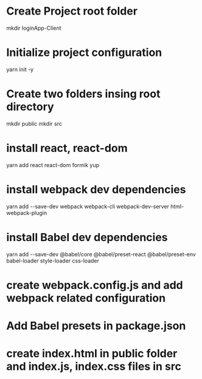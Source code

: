 # Create Project root folder
mkdir loginApp-Client

# Initialize project configuration
yarn init -y

# Create two folders insing root directory
mkdir public
mkdir src

# install react, react-dom
yarn add react react-dom formik yup

# install webpack dev dependencies
yarn add --save-dev webpack webpack-cli webpack-dev-server html-webpack-plugin


# install Babel dev dependencies
yarn add --save-dev @babel/core @babel/preset-react @babel/preset-env babel-loader style-loader css-loader

# create webpack.config.js and add webpack related configuration

# Add Babel presets in package.json

# create index.html in public folder and index.js, index.css files in src
